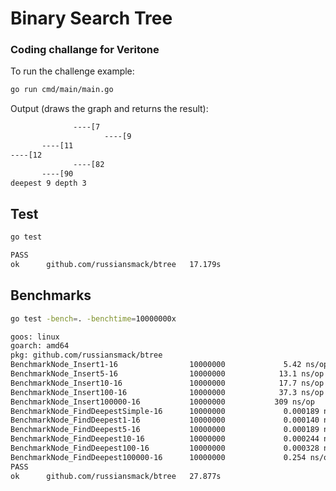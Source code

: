 # Binary Search Tree
### Coding challange for Veritone
To run the challenge example:
```bash
go run cmd/main/main.go
```
Output (draws the graph and returns the result):
```bash
              ----[7
                     ----[9
       ----[11
----[12
              ----[82
       ----[90
deepest 9 depth 3
```

## Test 
```bash
go test
```

```bash
PASS
ok  	github.com/russiansmack/btree	17.179s
```

## Benchmarks 
```bash
go test -bench=. -benchtime=10000000x
```

```bash
goos: linux
goarch: amd64
pkg: github.com/russiansmack/btree
BenchmarkNode_Insert1-16              	10000000	         5.42 ns/op
BenchmarkNode_Insert5-16              	10000000	        13.1 ns/op
BenchmarkNode_Insert10-16             	10000000	        17.7 ns/op
BenchmarkNode_Insert100-16            	10000000	        37.3 ns/op
BenchmarkNode_Insert100000-16         	10000000	       309 ns/op
BenchmarkNode_FindDeepestSimple-16    	10000000	         0.000189 ns/op
BenchmarkNode_FindDeepest1-16         	10000000	         0.000140 ns/op
BenchmarkNode_FindDeepest5-16         	10000000	         0.000189 ns/op
BenchmarkNode_FindDeepest10-16        	10000000	         0.000244 ns/op
BenchmarkNode_FindDeepest100-16       	10000000	         0.000328 ns/op
BenchmarkNode_FindDeepest100000-16    	10000000	         0.254 ns/op
PASS
ok  	github.com/russiansmack/btree	27.877s
```
